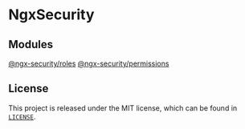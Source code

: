 # NgxSecurity

## Modules

[@ngx-security/roles](projects/roles)
[@ngx-security/permissions](projects/permissions)

## License

This project is released under the MIT license, which can be found in [`LICENSE`](LICENSE).
